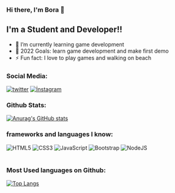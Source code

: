 ### Hi there, I'm Bora 👋 

## I'm a Student and Developer!!

- 🌱 I’m currently learning game development
- 🥅 2022 Goals: learn game development and make first demo
- ⚡ Fun fact: I love to play games and walking on beach

### Social Media:

[![twitter](https://img.shields.io/badge/Twitter-%231DA1F2.svg?style=for-the-badge&logo=Twitter&logoColor=white)](https://twitter.com/borabagce)
[![İnstagram](https://img.shields.io/badge/Instagram-E4405F?style=for-the-badge&logo=instagram&logoColor=white)](https://instagram.com/borabagce)

### Github Stats:


[![Anurag's GitHub stats](https://github-readme-stats.vercel.app/api?username=Aevronn&theme=synthwave&hide_border=true&show_icons=true)](https://github.com/Aevronn/github-readme-stats)

### frameworks and languages ​​I know:

![HTML5](https://img.shields.io/badge/html5-%23E34F26.svg?style=for-the-badge&logo=html5&logoColor=white)
![CSS3](https://img.shields.io/badge/css3-%231572B6.svg?style=for-the-badge&logo=css3&logoColor=white)
![JavaScript](https://img.shields.io/badge/javascript-%23323330.svg?style=for-the-badge&logo=javascript&logoColor=%23F7DF1E)
![Bootstrap](https://img.shields.io/badge/bootstrap-%23563D7C.svg?style=for-the-badge&logo=bootstrap&logoColor=white)
![NodeJS](https://img.shields.io/badge/node.js-6DA55F?style=for-the-badge&logo=node.js&logoColor=white)
<br />
<br />

### Most Used languages on Github:

[![Top Langs](https://github-readme-stats.vercel.app/api/top-langs/?username=Aevronn)](https://github.com/Aevronn/github-readme-stats)

[linkedin]: https://linkedin.com/in/codeSTACKr
